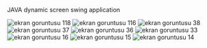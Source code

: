 JAVA dynamic screen swing application

[](url)
![ekran goruntusu 118](https://user-images.githubusercontent.com/24212854/33795893-eb70c590-dcfa-11e7-9f02-acc7a9e4a130.png)
![ekran goruntusu 116](https://user-images.githubusercontent.com/24212854/33795894-eb8dafac-dcfa-11e7-9676-cf79991a3f96.png)
![ekran goruntusu 38](https://user-images.githubusercontent.com/24212854/33795895-ebab1466-dcfa-11e7-9c31-a3ce90476123.png)
![ekran goruntusu 37](https://user-images.githubusercontent.com/24212854/33795896-ebc8bfac-dcfa-11e7-9aa5-b71a3e25c521.png)
![ekran goruntusu 36](https://user-images.githubusercontent.com/24212854/33795897-ebe61bf6-dcfa-11e7-9517-51cfa29d161a.png)
![ekran goruntusu 33](https://user-images.githubusercontent.com/24212854/33795898-ec02686a-dcfa-11e7-9ad3-c6b234ed73bb.png)
![ekran goruntusu 16](https://user-images.githubusercontent.com/24212854/33795899-ec209f56-dcfa-11e7-9a3b-916454b12057.png)
![ekran goruntusu 15](https://user-images.githubusercontent.com/24212854/33795900-ec3c4a08-dcfa-11e7-9791-ae665e1803c1.png)
![ekran goruntusu 14](https://user-images.githubusercontent.com/24212854/33795901-ec5878b8-dcfa-11e7-9f8a-7e862f604584.png)
